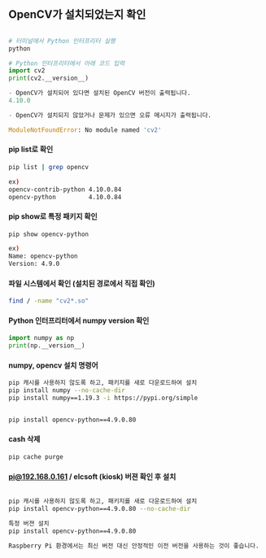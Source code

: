 ## OpenCV가 설치되었는지 확인

```python

# 터미널에서 Python 인터프리터 실행
python

# Python 인터프리터에서 아래 코드 입력
import cv2
print(cv2.__version__)

- OpenCV가 설치되어 있다면 설치된 OpenCV 버전이 출력됩니다. 
4.10.0

- OpenCV가 설치되지 않았거나 문제가 있으면 오류 메시지가 출력됩니다. 

ModuleNotFoundError: No module named 'cv2'

```

#### pip list로 확인
```bash
pip list | grep opencv

ex)
opencv-contrib-python 4.10.0.84
opencv-python         4.10.0.84
```

#### pip show로 특정 패키지 확인
```bash
pip show opencv-python

ex)
Name: opencv-python
Version: 4.9.0
```
#### 파일 시스템에서 확인 (설치된 경로에서 직접 확인)

```bash
find / -name "cv2*.so"
```
#### Python 인터프리터에서 numpy version 확인

```python
import numpy as np
print(np.__version__)
```

#### numpy, opencv 설치 명령어
```bash
pip 캐시를 사용하지 않도록 하고, 패키지를 새로 다운로드하여 설치
pip install numpy --no-cache-dir
pip install numpy==1.19.3 -i https://pypi.org/simple


pip install opencv-python==4.9.0.80

```

#### cash 삭제
```bash
pip cache purge
```

#### pi@192.168.0.161 / elcsoft (kiosk) 버젼 확인 후 설치
```bash

pip 캐시를 사용하지 않도록 하고, 패키지를 새로 다운로드하여 설치
pip install opencv-python==4.9.0.80 --no-cache-dir

특정 버젼 설치
pip install opencv-python==4.9.0.80

Raspberry Pi 환경에서는 최신 버전 대신 안정적인 이전 버전을 사용하는 것이 좋습니다.
```

